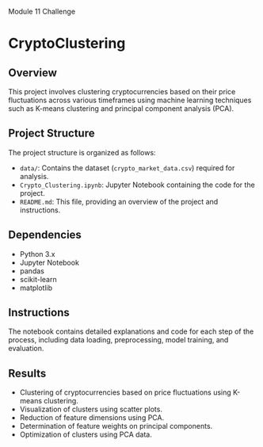 Module 11 Challenge
# CryptoClustering

## Overview
This project involves clustering cryptocurrencies based on their price fluctuations across various timeframes using machine learning techniques such as K-means clustering and principal component analysis (PCA).

## Project Structure
The project structure is organized as follows:

- `data/`: Contains the dataset (`crypto_market_data.csv`) required for analysis.
- `Crypto_Clustering.ipynb`: Jupyter Notebook containing the code for the project.
- `README.md`: This file, providing an overview of the project and instructions.

## Dependencies
- Python 3.x
- Jupyter Notebook
- pandas
- scikit-learn
- matplotlib

## Instructions
The notebook contains detailed explanations and code for each step of the process, including data loading, preprocessing, model training, and evaluation.

## Results
- Clustering of cryptocurrencies based on price fluctuations using K-means clustering.
- Visualization of clusters using scatter plots.
- Reduction of feature dimensions using PCA.
- Determination of feature weights on principal components.
- Optimization of clusters using PCA data.
